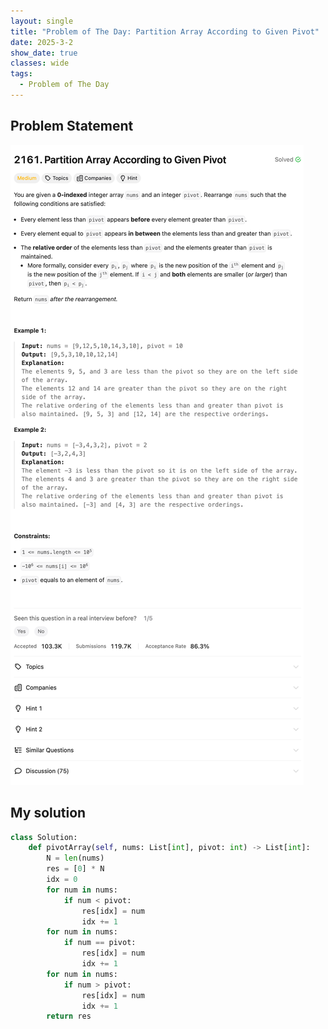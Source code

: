 ```yaml
---
layout: single
title: "Problem of The Day: Partition Array According to Given Pivot"
date: 2025-3-2
show_date: true
classes: wide
tags:
  - Problem of The Day
---
```


## Problem Statement

![problem](/assets/images/2025-03-02_19-41-30-problem2161.png)

## My solution

```python
class Solution:
    def pivotArray(self, nums: List[int], pivot: int) -> List[int]:
        N = len(nums)
        res = [0] * N
        idx = 0
        for num in nums:
            if num < pivot:
                res[idx] = num
                idx += 1
        for num in nums:
            if num == pivot:
                res[idx] = num
                idx += 1
        for num in nums:
            if num > pivot:
                res[idx] = num
                idx += 1
        return res
```

